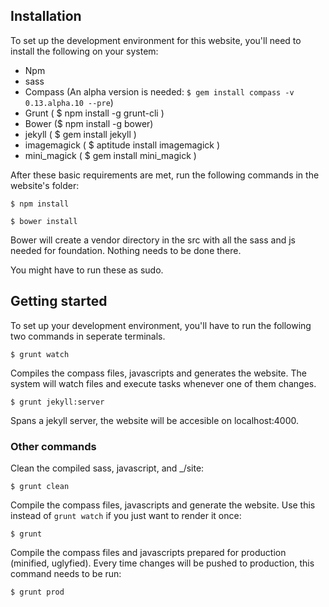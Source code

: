 ## Installation
To set up the development environment for this website, you'll need to install the following on your system:

- Npm
- sass
- Compass (An alpha version is needed: ```$ gem install compass -v 0.13.alpha.10 --pre```)
- Grunt ( $ npm install -g grunt-cli )
- Bower ($ npm install -g bower)
- jekyll ( $ gem install jekyll )
- imagemagick ( $ aptitude install imagemagick )
- mini_magick ( $ gem install mini_magick )


After these basic requirements are met, run the following commands in the website's folder:
```
$ npm install
```

```
$ bower install
```
Bower will create a vendor directory in the src with all the sass and js needed for foundation. Nothing needs to be done there.

You might have to run these as sudo.

## Getting started
To set up your development environment, you'll have to run the following two commands in seperate terminals.

```
$ grunt watch
```
Compiles the compass files, javascripts and generates the website.
The system will watch files and execute tasks whenever one of them changes.

```
$ grunt jekyll:server
```
Spans a jekyll server, the website will be accesible on localhost:4000.

### Other commands
Clean the compiled sass, javascript, and _/site:
```
$ grunt clean
```

Compile the compass files, javascripts and generate the website. Use this instead of ```grunt watch``` if you just want to render it once:
```
$ grunt
```

Compile the compass files and javascripts prepared for production (minified, uglyfied). Every time changes will be pushed to production, this command needs to be run:
```
$ grunt prod
```